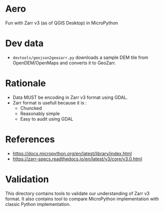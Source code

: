 # Aero

Fun with Zarr v3 (as of QGIS Desktop) in MicroPython

# Dev data

- `devtools/geojson2geozarr.py` downloads a sample DEM tile from OpenDEM/OpenMaps and converts it to GeoZarr.

# Rationale

- Data MUST be encoding in Zarr v3 format using GDAL.
- Zarr format is usefull because it is :
  - Chuncked
  - Reasonably simple
  - Easy to audit using GDAL

# References

- https://docs.micropython.org/en/latest/library/index.html
- https://zarr-specs.readthedocs.io/en/latest/v3/core/v3.0.html

# Validation

This directory contains tools to validate our understanding of Zarr v3 format.
It also contains tool to compare MicroPython implementation with classic Python implementation.
